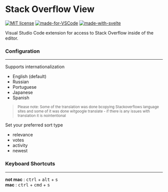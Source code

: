# Stack Overflow View


[![MIT license](https://img.shields.io/badge/License-MIT-blue.svg?style=flat-square)](https://lbesson.mit-license.org/)
[![made-for-VSCode](https://img.shields.io/badge/Made%20for-VSCode-1f425f.svg?logo=visual-studio-code&style=flat-square)](https://code.visualstudio.com/)
[![made-with-svelte](https://img.shields.io/badge/Made%20With-svelte-orange?style=flat-square)](https://github.com/sveltejs/svelte)

Visual Studio Code extension for access to Stack Overflow inside of the editor.

### Configuration
---
Supports internationalization
  - English (default)
  - Russian
  - Portuguese
  - Japanese
  - Spanish

<blockquote><small> Please note: Some of the translation was done bcopying Stackoverflows language sites and some of it was done witgoogle translate - if there is any issues with translation it is nointentional </small></blockquote>

Set your preferred sort type
  - relevance
  - votes
  - activity
  - newest

### Keyboard Shortcuts
---
**not mac** : <kbd>ctrl</kbd> + <kbd>alt</kbd> + <kbd>s</kbd><br />
**mac** : <kbd>ctrl</kbd> + <kbd>cmd</kbd> + <kbd>s</kbd>
  


